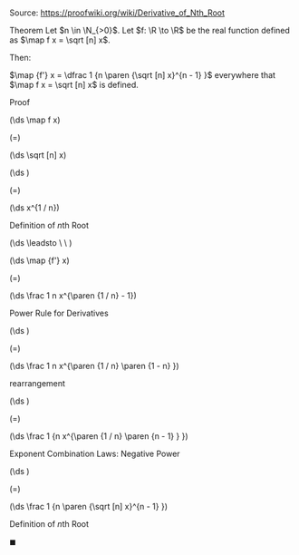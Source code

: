 # 

Source: https://proofwiki.org/wiki/Derivative_of_Nth_Root

Theorem
Let $n \in \N_{>0}$.
Let $f: \R \to \R$ be the real function defined as $\map f x = \sqrt [n] x$.

Then:

$\map {f'} x = \dfrac 1 {n \paren {\sqrt [n] x}^{n - 1} }$
everywhere that $\map f x = \sqrt [n] x$ is defined.


Proof













\(\ds \map f x\)

\(=\)







\(\ds \sqrt [n] x\)




















\(\ds \)

\(=\)







\(\ds x^{1 / n}\)





Definition of $n$th Root








\(\ds \leadsto \ \ \)





\(\ds \map {f'} x\)

\(=\)







\(\ds \frac 1 n x^{\paren {1 / n} - 1}\)





Power Rule for Derivatives














\(\ds \)

\(=\)







\(\ds \frac 1 n x^{\paren {1 / n} \paren {1 - n} }\)





rearrangement














\(\ds \)

\(=\)







\(\ds \frac 1 {n x^{\paren {1 / n} \paren {n - 1} } }\)





Exponent Combination Laws: Negative Power














\(\ds \)

\(=\)







\(\ds \frac 1 {n \paren {\sqrt [n] x}^{n - 1} }\)





Definition of $n$th Root



$\blacksquare$





